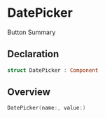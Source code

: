 # DatePicker

Button Summary

## Declaration

```swift
struct DatePicker : Component
```

## Overview

```swift
DatePicker(name:, value:)
```
